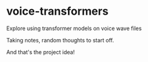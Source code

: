 # voice-transformers
Explore using transformer models on voice wave files

Taking notes, random thoughts to start off.

And that's the project idea!

